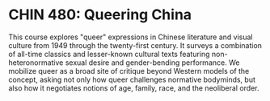 # CHIN 480: Queering China

This course explores "queer" expressions in Chinese literature and visual culture from 1949 through the twenty-first century. It surveys a combination of all-time classics and lesser-known cultural texts featuring non-heteronormative sexual desire and gender-bending performance. We mobilize queer as a broad site of critique beyond Western models of the concept, asking not only how queer challenges normative bodyminds, but also how it negotiates notions of age, family, race, and the neoliberal order.
